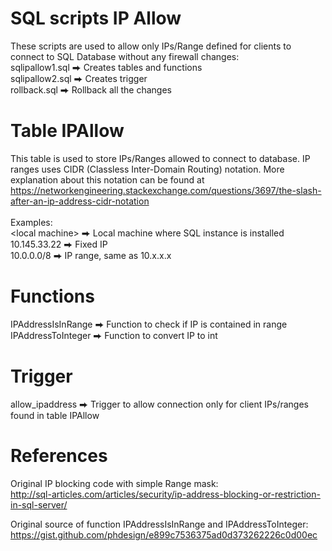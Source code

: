 # SQL scripts IP Allow
These scripts are used to allow only IPs/Range defined for clients to connect to SQL Database without any firewall changes:
<br>
sqlipallow1.sql ⮕ Creates tables and functions<br>
sqlipallow2.sql ⮕ Creates trigger<br>
rollback.sql ⮕ Rollback all the changes<br>

# Table IPAllow
This table is used to store IPs/Ranges allowed to connect to database. IP ranges uses CIDR (Classless Inter-Domain Routing) notation. More explanation about this notation can be found at https://networkengineering.stackexchange.com/questions/3697/the-slash-after-an-ip-address-cidr-notation<br>
<br>
Examples:<br>
\<local machine\> ⮕ Local machine where SQL instance is installed<br>
10.145.33.22 ⮕ Fixed IP<br>
10.0.0.0/8 ⮕ IP range, same as 10.x.x.x<br>
 
# Functions

IPAddressIsInRange ⮕ Function to check if IP is contained in range<br>
IPAddressToInteger ⮕ Function to convert IP to int

# Trigger

allow_ipaddress ⮕ Trigger to allow connection only for client IPs/ranges found in table IPAllow 

# References

Original IP blocking code with simple Range mask:<br>
http://sql-articles.com/articles/security/ip-address-blocking-or-restriction-in-sql-server/

Original source of function IPAddressIsInRange and IPAddressToInteger:<br>
https://gist.github.com/phdesign/e899c7536375ad0d373262226c0d00ec
